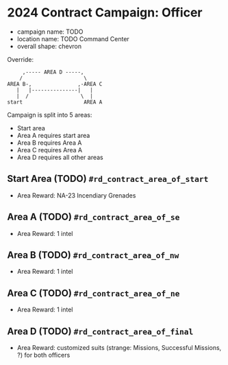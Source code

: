 # 2024 Contract Campaign: Officer

- campaign name: TODO
- location name: TODO Command Center
- overall shape: chevron


Override:

```
     ,----- AREA D -----,
    /                    \
AREA B-,               ,-AREA C
   |   |---------------|   |
   |  /                 \  |
start                    AREA A
```

Campaign is split into 5 areas:

- Start area
- Area A requires start area
- Area B requires Area A
- Area C requires Area A
- Area D requires all other areas

## Start Area (TODO) `#rd_contract_area_of_start`

- Area Reward: NA-23 Incendiary Grenades

## Area A (TODO) `#rd_contract_area_of_se`

- Area Reward: 1 intel

## Area B (TODO) `#rd_contract_area_of_nw`

- Area Reward: 1 intel

## Area C (TODO) `#rd_contract_area_of_ne`

- Area Reward: 1 intel

## Area D (TODO) `#rd_contract_area_of_final`

- Area Reward: customized suits (strange: Missions, Successful Missions, ?) for both officers
